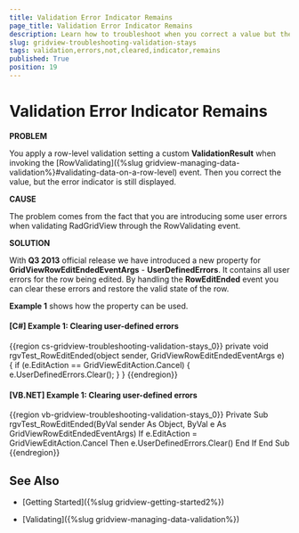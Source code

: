 ```yaml
---
title: Validation Error Indicator Remains
page_title: Validation Error Indicator Remains
description: Learn how to troubleshoot when you correct a value but the error indicator is still being displayed by RadGridView - Telerik's {{ site.framework_name }} DataGrid.
slug: gridview-troubleshooting-validation-stays
tags: validation,errors,not,cleared,indicator,remains
published: True
position: 19
---
```


# Validation Error Indicator Remains

__PROBLEM__

You apply a row-level validation setting a custom **ValidationResult** when invoking the [RowValidating]({%slug gridview-managing-data-validation%}#validating-data-on-a-row-level) event. Then you correct the value, but the error indicator is still displayed.
      
__CAUSE__

The problem comes from the fact that you are introducing some user errors when validating RadGridView through the RowValidating event.
        
__SOLUTION__

With __Q3 2013__ official release we have introduced a new property for __GridViewRowEditEndedEventArgs__ - __UserDefinedErrors__. It contains all user errors for the row being edited. By handling the **RowEditEnded** event you can clear these errors and restore the valid state of the row.
     
**Example 1** shows how the property can be used.
    
#### __[C#] Example 1: Clearing user-defined errors__

{{region cs-gridview-troubleshooting-validation-stays_0}}
	private void rgvTest_RowEditEnded(object sender, GridViewRowEditEndedEventArgs e)
	{
	    if (e.EditAction == GridViewEditAction.Cancel)
	    {
	        e.UserDefinedErrors.Clear();
	    }
	}
{{endregion}}

#### __[VB.NET] Example 1: Clearing user-defined errors__

{{region vb-gridview-troubleshooting-validation-stays_0}}
	Private Sub rgvTest_RowEditEnded(ByVal sender As Object, ByVal e As GridViewRowEditEndedEventArgs)
		If e.EditAction = GridViewEditAction.Cancel Then
			e.UserDefinedErrors.Clear()
		End If
	End Sub
{{endregion}}

## See Also

 * [Getting Started]({%slug gridview-getting-started2%})

 * [Validating]({%slug gridview-managing-data-validation%})
